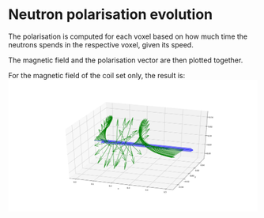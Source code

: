 Neutron polarisation evolution
==============================

The polarisation is computed for each voxel based on how much time the neutrons spends in the respective voxel, given 
its speed.

The magnetic field and the polarisation vector are then plotted together.

For the magnetic field of the coil set only, the result is:
 ![here](./polarization_and_bfield_coilset.png)

